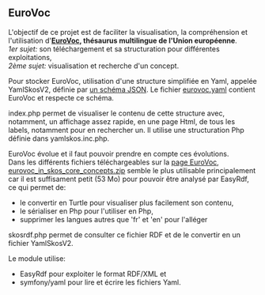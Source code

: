 ## EuroVoc

L'objectif de ce projet est de faciliter la visualisation, la compréhension et l'utilisation 
d'**[EuroVoc](https://op.europa.eu/fr/web/eu-vocabularies/dataset/-/resource?uri=http://publications.europa.eu/resource/dataset/eurovoc), thésaurus multilingue de l'Union européenne**.  
*1er sujet:* son téléchargement et sa structuration pour différentes exploitations,  
*2ème sujet:* visualisation et recherche d'un concept.

Pour stocker EuroVoc, utilisation d'une structure simplifiée en Yaml, appelée YamlSkosV2, définie
par [un schéma JSON](yamlskosv2.schema.yaml).
Le fichier [eurovoc.yaml](eurovoc.yaml) contient EuroVoc et respecte ce schéma.

index.php permet de visualiser le contenu de cette structure avec, notamment, un affichage assez rapide, en une page Html,
de tous les labels, notamment pour en rechercher un. Il utilise une structuration Php définie dans yamlskos.inc.php.

EuroVoc évolue et il faut pouvoir prendre en compte ces évolutions.  
Dans les différents fichiers téléchargeables sur la [page EuroVoc](https://op.europa.eu/fr/web/eu-vocabularies/dataset/-/resource?uri=http://publications.europa.eu/resource/dataset/eurovoc),
[eurovoc_in_skos_core_concepts.zip](https://op.europa.eu/o/opportal-service/euvoc-download-handler?cellarURI=http%3A%2F%2Fpublications.europa.eu%2Fresource%2Fcellar%2Fb868cf85-c47b-11eb-a925-01aa75ed71a1.0001.04%2FDOC_1&fileName=eurovoc_in_skos_core_concepts.zip) semble le plus
utilisable principalement car il est suffisament petit (53 Mo) pour pouvoir être analysé par EasyRdf, ce qui permet de:

  - le convertir en Turtle pour visualiser plus facilement son contenu,
  - le sérialiser en Php pour l'utiliser en Php,
  - supprimer les langues autres que 'fr' et 'en' pour l'alléger

skosrdf.php permet de consulter ce fichier RDF et de le convertir en un fichier YamlSkosV2.

Le module utilise:

  - EasyRdf pour exploiter le format RDF/XML et
  - symfony/yaml pour lire et écrire les fichiers Yaml.

